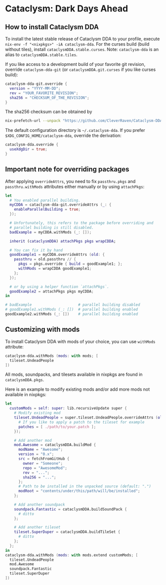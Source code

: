 # Cataclysm: Dark Days Ahead

## How to install Cataclysm DDA

To install the latest stable release of Cataclysm DDA to your profile, execute
`nix-env -f "<nixpkgs>" -iA cataclysm-dda`. For the curses build (build
without tiles), install `cataclysmDDA.stable.curses`. Note: `cataclysm-dda` is
an alias to `cataclysmDDA.stable.tiles`.

If you like access to a development build of your favorite git revision,
override `cataclysm-dda-git` (or `cataclysmDDA.git.curses` if you like curses
build):

```nix
cataclysm-dda-git.override {
  version = "YYYY-MM-DD";
  rev = "YOUR_FAVORITE_REVISION";
  sha256 = "CHECKSUM_OF_THE_REVISION";
}
```

The sha256 checksum can be obtained by

```sh
nix-prefetch-url --unpack "https://github.com/CleverRaven/Cataclysm-DDA/archive/${YOUR_FAVORITE_REVISION}.tar.gz"
```

The default configuration directory is `~/.cataclysm-dda`. If you prefer
`$XDG_CONFIG_HOME/cataclysm-dda`, override the derivation:

```nix
cataclysm-dda.override {
  useXdgDir = true;
}
```

## Important note for overriding packages

After applying `overrideAttrs`, you need to fix `passthru.pkgs` and
`passthru.withMods` attributes either manually or by using `attachPkgs`:

```nix
let
  # You enabled parallel building.
  myCDDA = cataclysm-dda-git.overrideAttrs (_: {
    enableParallelBuilding = true;
  });

  # Unfortunately, this refers to the package before overriding and
  # parallel building is still disabled.
  badExample = myCDDA.withMods (_: []);

  inherit (cataclysmDDA) attachPkgs pkgs wrapCDDA;

  # You can fix it by hand
  goodExample1 = myCDDA.overrideAttrs (old: {
    passthru = old.passthru // {
      pkgs = pkgs.override { build = goodExample1; };
      withMods = wrapCDDA goodExample1;
    };
  });

  # or by using a helper function `attachPkgs`.
  goodExample2 = attachPkgs pkgs myCDDA;
in

# badExample                     # parallel building disabled
# goodExample1.withMods (_: [])  # parallel building enabled
goodExample2.withMods (_: [])    # parallel building enabled
```

## Customizing with mods

To install Cataclysm DDA with mods of your choice, you can use `withMods`
attribute:

```nix
cataclysm-dda.withMods (mods: with mods; [
  tileset.UndeadPeople
])
```

All mods, soundpacks, and tilesets available in nixpkgs are found in
`cataclysmDDA.pkgs`.

Here is an example to modify existing mods and/or add more mods not available
in nixpkgs:

```nix
let
  customMods = self: super: lib.recursiveUpdate super {
    # Modify existing mod
    tileset.UndeadPeople = super.tileset.UndeadPeople.overrideAttrs (old: {
      # If you like to apply a patch to the tileset for example
      patches = [ ./path/to/your.patch ];
    });

    # Add another mod
    mod.Awesome = cataclysmDDA.buildMod {
      modName = "Awesome";
      version = "0.x";
      src = fetchFromGitHub {
        owner = "Someone";
        repo = "AwesomeMod";
        rev = "...";
        sha256 = "...";
      };
      # Path to be installed in the unpacked source (default: ".")
      modRoot = "contents/under/this/path/will/be/installed";
    };

    # Add another soundpack
    soundpack.Fantastic = cataclysmDDA.buildSoundPack {
      # ditto
    };

    # Add another tileset
    tileset.SuperDuper = cataclysmDDA.buildTileSet {
      # ditto
    };
  };
in
cataclysm-dda.withMods (mods: with mods.extend customMods; [
  tileset.UndeadPeople
  mod.Awesome
  soundpack.Fantastic
  tileset.SuperDuper
])
```
